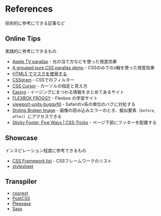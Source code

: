 # References
技術的に参考にできる記事など

## Online Tips
実践的に参考にできるもの

- [Apple TV parallax](http://designmodo.com/apple-tv-effect/) - 光の当て方などを使った視差効果
- [A grouped pure CSS parallax demo](http://keithclark.co.uk/articles/pure-css-parallax-websites/demo3/) - CSSのみでのz軸を使った視差効果
- [HTML5 でマスクを使用する](https://support.google.com/richmedia/answer/6286751?hl=ja)
- [CSSgram](https://github.com/una/CSSgram) - CSSでのフィルター
- [CSS Cursor](http://css-cursor.techstream.org/) - カーソルの指定と見え方
- [Easing](http://robertpenner.com/easing/) - イージングにまつわる情報をまとめてあるサイト
- [FLEXBOX FROGGY](http://flexboxfroggy.com/) - Flexbox の学習サイト
- [viewport-units-buggyfill](https://github.com/rodneyrehm/viewport-units-buggyfill) - Safariのv系の単位のバグに対処する
- [Styling Broken Image](http://bitsofco.de/styling-broken-images/) - 画像の読み込みエラーのとき、擬似要素（`before`, `after`）にアクセスできる
- [Sticky Footer, Five Ways
 | CSS-Tricks](https://css-tricks.com/couple-takes-sticky-footer/) - ページ下部にフッターを配置する

## Showcase
インスピレーション程度に参考できるもの

- [CSS Framework list](https://gist.github.com/kesuiket/edd918a55cf0154953a9) - CSSフレームワークのリスト
- [stylesheet](https://stylesheets.co/)


## Transpiler

- [cssnext](https://github.com/cssnext/cssnext)
- [PostCSS](https://github.com/postcss/postcss)
- [Pleeease](https://github.com/iamvdo/pleeease)
- [Sass](https://github.com/sass/sass)
